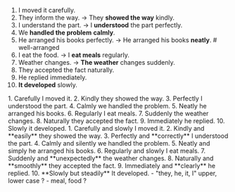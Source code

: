1. I moved it carefully.
2. They inform the way.
-> They **showed the way** kindly.
3. I understand the part.
-> I **understood** the part perfectly.
4. We **handled the problem** **calmly**.
5. He arranged his books perfectly.
-> He arranged his books **neatly**. # well-arranged
6. I eat the food.
-> I **eat meals** regularly.
7. Weather changes.
-> **The weather** changes suddenly.
8. They accepted the fact naturally.
9. He replied immediately.
10. **It developed** slowly.
</hr>
1. Carefully I moved it.
2. Kindly they showed the way.
3. Perfectly I understood the part.
4. Calmly we handled the problem.
5. Neatly he arranged his books.
6. Regularly I eat meals.
7. Suddenly the weather changes.
8. Naturally they accepted the fact.
9. Immediately he replied.
10. Slowly it developed.
</hr>
1. Carefully and slowly I moved it.
2. Kindly and **easily** they showed the way.
3. Perfectly and **correctly** I understood the part.
4. Calmly and silently we handled the problem.
5. Neatly and simply he arranged his books.
6. Regularly and slowly I eat meals.
7. Suddenly and **unexpectedly** the weather changes.
8. Naturally and **smoothly** they accepted the fact.
9. Immediately and **clearly** he replied.
10. **Slowly but steadily** It developed.
</hr>
- "they, he, it, I" upper, lower case ? 
- meal, food ? 

